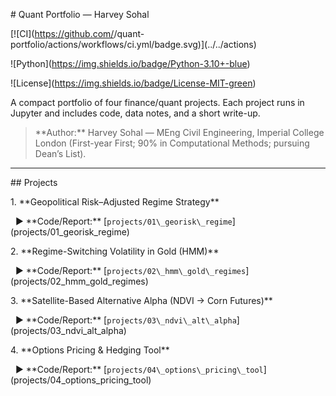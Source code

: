 \# Quant Portfolio — Harvey Sohal



\[!\[CI](https://github.com/<your-username>/quant-portfolio/actions/workflows/ci.yml/badge.svg)](../../actions)

!\[Python](https://img.shields.io/badge/Python-3.10+-blue)

!\[License](https://img.shields.io/badge/License-MIT-green)



A compact portfolio of four finance/quant projects. Each project runs in Jupyter and includes code, data notes, and a short write-up.



> \*\*Author:\*\* Harvey Sohal — MEng Civil Engineering, Imperial College London (First-year First; 90% in Computational Methods; pursuing Dean’s List).



---



\## Projects



1\. \*\*Geopolitical Risk–Adjusted Regime Strategy\*\*  

&nbsp;  ▶️ \*\*Code/Report:\*\* \[`projects/01\_georisk\_regime`](projects/01\_georisk\_regime)



2\. \*\*Regime-Switching Volatility in Gold (HMM)\*\*  

&nbsp;  ▶️ \*\*Code/Report:\*\* \[`projects/02\_hmm\_gold\_regimes`](projects/02\_hmm\_gold\_regimes)



3\. \*\*Satellite-Based Alternative Alpha (NDVI → Corn Futures)\*\*  

&nbsp;  ▶️ \*\*Code/Report:\*\* \[`projects/03\_ndvi\_alt\_alpha`](projects/03\_ndvi\_alt\_alpha)



4\. \*\*Options Pricing \& Hedging Tool\*\*  

&nbsp;  ▶️ \*\*Code/Report:\*\* \[`projects/04\_options\_pricing\_tool`](projects/04\_options\_pricing\_tool)



